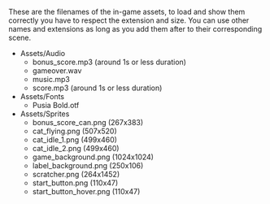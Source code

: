 These are the filenames of the in-game assets, to load and show them correctly you have to respect the extension and size. You can use other names and extensions as long as you add them after to their corresponding scene.

- Assets/Audio
  - bonus_score.mp3 (around 1s or less duration)
  - gameover.wav
  - music.mp3
  - score.mp3 (around 1s or less duration)
- Assets/Fonts
  - Pusia Bold.otf
- Assets/Sprites
  - bonus_score_can.png (267x383)
  - cat_flying.png (507x520)
  - cat_idle_1.png (499x460)
  - cat_idle_2.png (499x460)
  - game_background.png (1024x1024)
  - label_background.png (250x106)
  - scratcher.png (264x1452)
  - start_button.png (110x47)
  - start_button_hover.png (110x47)
